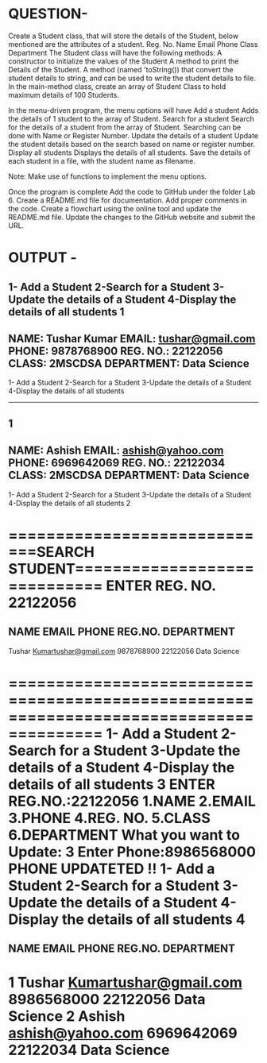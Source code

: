 # QUESTION-
Create a Student class, that will store the details of the Student, below mentioned are the attributes of a student.
Reg. No.
Name
Email
Phone
Class
Department
The Student class will have the following methods:
A constructor to initialize the values of the Student
A method to print the Details of the Student.
A method (named 'toString()) that convert the student details to string, and can be used to write the student details to file.
In the main-method class, create an array of Student Class to hold maximum details of 100 Students.

In the menu-driven program, the menu options will have
Add a student
Adds the details of 1 student to the array of Student.
Search for a student
Search for the details of a student from the array of Student.
Searching can be done with Name or Register Number.
Update the details of a student
Update the student details based on the search based on name or register number.
Display all students
Displays the details of all students.
Save the details of each student in a file, with the student name as filename.

Note: Make use of functions to implement the menu options.

Once the program is complete
Add the code to GitHub under the folder Lab 6.
Create a README.md file for documentation.
Add proper comments in the code.
Create a flowchart using the online tool and update the README.md file.
Update the changes to the GitHub website and submit the URL.

# OUTPUT -          
1- Add a Student
2-Search for a Student
3-Update the details of a Student
4-Display the details of all students
1
-----------------------------------------------------------
NAME: Tushar Kumar
EMAIL: tushar@gmail.com
PHONE: 9878768900
REG. NO.: 22122056
CLASS: 2MSCDSA
DEPARTMENT: Data Science
------------------------------------------------------------------
1- Add a Student
2-Search for a Student
3-Update the details of a Student
4-Display the details of all students

---------------------------------------------------------------------
1
------------------------------------------------------------------------
NAME: Ashish
EMAIL: ashish@yahoo.com
PHONE: 6969642069
REG. NO.: 22122034
CLASS: 2MSCDSA
DEPARTMENT: Data Science
-----------------------------------------------------------------------------
1- Add a Student
2-Search for a Student
3-Update the details of a Student
4-Display the details of all students
2

=============================SEARCH STUDENT=============================
ENTER REG. NO.  22122056
====================================================================================
NAME       EMAIL                              PHONE        REG.NO.        DEPARTMENT
------------------------------------------------------------------------------------
Tushar Kumartushar@gmail.com                   9878768900   22122056       Data Science

========================================================================================
1- Add a Student
2-Search for a Student
3-Update the details of a Student
4-Display the details of all students
3
ENTER REG.NO.:22122056
        1.NAME
        2.EMAIL
        3.PHONE
        4.REG. NO.
        5.CLASS
        6.DEPARTMENT
What you want to Update:
3
Enter Phone:8986568000
PHONE UPDATETED !!
1- Add a Student
2-Search for a Student
3-Update the details of a Student
4-Display the details of all students
4
====================================================================================
NAME       EMAIL                              PHONE        REG.NO.        DEPARTMENT
------------------------------------------------------------------------------------
1   Tushar Kumartushar@gmail.com                   8986568000   22122056       Data Science
2   Ashish     ashish@yahoo.com                   6969642069   22122034       Data Science
=========================================================================
